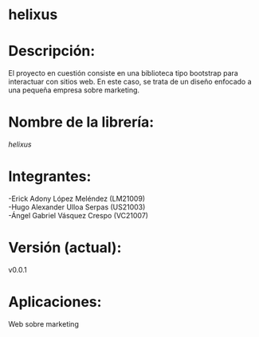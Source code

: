 # helixus

# Descripción: 
 El proyecto en cuestión consiste en una biblioteca tipo bootstrap para interactuar con sitios web. En este caso, se trata de un diseño enfocado a una pequeña empresa sobre marketing.

# Nombre de la librería: 
*helixus*

# Integrantes:
  -Erick Adony López Meléndez (LM21009) <br>
  -Hugo Alexander Ulloa Serpas (US21003) <br>
  -Ángel Gabriel Vásquez Crespo (VC21007) <br>

# Versión (actual): 
v0.0.1

# Aplicaciones: 
Web sobre marketing
